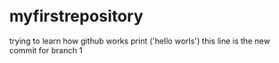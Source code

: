 # myfirstrepository
trying to learn how github works
print ('hello worls')
this line is the new commit for branch 1
